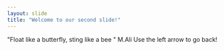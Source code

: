 ```yaml
---
layout: slide
title: "Welcome to our second slide!"
---
```

"Float like a butterfly, sting like a bee " M.Ali
Use the left arrow to go back!
